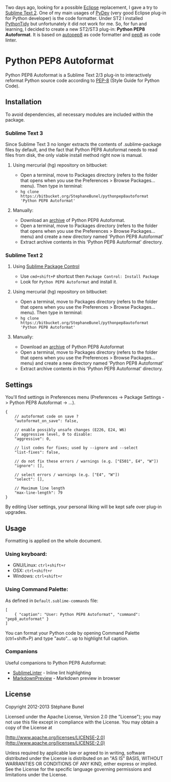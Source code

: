 Two days ago, looking for a possible [Eclipse][] replacement, I gave a try to [Sublime Text 2][].
One of my main usages of [PyDev][] (very good Eclipse plug-in for Python developer) is the code formatter.
Under ST2 I installed [PythonTidy][] but unfortunately it did not work for me.
So, for fun and learning, I decided to create a new ST2/ST3 plug-in: **Python PEP8 Autoformat**.
It is based on [autopep8][] as code formatter and [pep8][] as code linter.

# Python PEP8 Autoformat

Python PEP8 Autoformat is a Sublime Text 2/3 plug-in to interactively reformat Python source code according to [PEP-8][] (Style Guide for Python Code). 

## Installation

To avoid dependencies, all necessary modules are included within the package.

### Sublime Text 3

Since Sublime Text 3 no longer extracts the contents of .sublime-package files by default, and the fact that Python PEP8 Autoformat needs to read files from disk, the only viable install method right now is manual.

1. Using mercurial (hg) repository on bitbucket:
    + Open a terminal, move to Packages directory (refers to the folder that opens when you use the Preferences > Browse Packages… menu). Then type in terminal:
    + `hg clone https://bitbucket.org/StephaneBunel/pythonpep8autoformat 'Python PEP8 Autoformat'`

1. Manually:
    + Download an [archive][TagArchive]
      of Python PEP8 Autoformat.
    + Open a terminal, move to Packages directory (refers to the folder that opens when you use the Preferences > Browse Packages… menu) and create a new directory named 'Python PEP8 Autoformat'
    + Extract archive contents in this 'Python PEP8 Autoformat' directory.

### Sublime Text 2

1. Using [Sublime Package Control][]
    + Use `cmd+shift+P` shortcut then `Package Control: Install Package`
    + Look for `Python PEP8 Autoformat` and install it.

1. Using mercurial (hg) repository on bitbucket:
    + Open a terminal, move to Packages directory (refers to the folder that opens when you use the Preferences > Browse Packages… menu). Then type in terminal:
    + `hg clone https://bitbucket.org/StephaneBunel/pythonpep8autoformat 'Python PEP8 Autoformat'`

1. Manually:
    + Download an [archive][TagArchive]
      of Python PEP8 Autoformat
    + Open a terminal, move to Packages directory (refers to the folder that opens when you use the Preferences > Browse Packages… menu) and create a new directory named 'Python PEP8 Autoformat'
    + Extract archive contents in this 'Python PEP8 Autoformat' directory.

## Settings

You'll find settings in Preferences menu (Preferences -> Package Settings -> Python PEP8 Autoformat -> ...).

    {
        // autoformat code on save ?
        "autoformat_on_save": false,

        // enable possibly unsafe changes (E226, E24, W6)
        // aggressive level, 0 to disable:
        "aggressive": 0,

        // list codes for fixes; used by --ignore and --select
        "list-fixes": false,

        // do not fix these errors / warnings (e.g. ["E501", E4", "W"])
        "ignore": [],

        // select errors / warnings (e.g. ["E4", "W"])
        "select": [],

        // Maximum line length
        "max-line-length": 79
    }

By editing User settings, your personal liking will be kept safe over plug-in upgrades.

## Usage

Formatting is applied on the whole document.

### Using keyboard:

- GNU/Linux: `ctrl+shift+r`
- OSX:       `ctrl+shift+r`
- Windows:   `ctrl+shift+r`

### Using Command Palette:

As defined in `Default.sublime-commands` file:

	[
	    { "caption": "User: Python PEP8 Autoformat", "command": "pep8_autoformat" }
	]

You can format your Python code by opening Command Palette (ctrl+shift+P)
and type "auto"... up to highlight full caption.

### Companions
Useful companions to Python PEP8 Autoformat:

+ [SublimeLinter][] - Inline lint highlighting
+ [MarkdownPreview][] - Markdown preview in browser

## License

Copyright 2012-2013 Stéphane Bunel

Licensed under the Apache License, Version 2.0 (the "License");
you may not use this file except in compliance with the License.
You may obtain a copy of the License at

[http://www.apache.org/licenses/LICENSE-2.0](http://www.apache.org/licenses/LICENSE-2.0)

Unless required by applicable law or agreed to in writing, software
distributed under the License is distributed on an "AS IS" BASIS,
WITHOUT WARRANTIES OR CONDITIONS OF ANY KIND, either express or implied.
See the License for the specific language governing permissions and
limitations under the License.


[PEP-8]:                   http://www.python.org/dev/peps/pep-0008/
[Sublime Text 2]:          http://www.sublimetext.com/
[autopep8]:                https://github.com/hhatto/autopep8
[pep8]:                    https://github.com/jcrocholl/pep8
[PythonTidy]:              https://github.com/witsch/SublimePythonTidy
[Eclipse]:                 http://www.eclipse.org/
[PyDev]:                   http://pydev.org/
[Sublime Package Control]: http://wbond.net/sublime_packages/package_control
[SublimeLinter]:           https://github.com/SublimeLinter/SublimeLinter
[MarkdownPreview]:         https://github.com/revolunet/sublimetext-markdown-preview
[TagArchive]:              https://bitbucket.org/StephaneBunel/pythonpep8autoformat/downloads/#tag-downloads